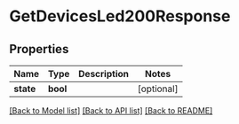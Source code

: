 # GetDevicesLed200Response


## Properties
Name | Type | Description | Notes
------------ | ------------- | ------------- | -------------
**state** | **bool** |  | [optional] 

[[Back to Model list]](../README.md#documentation-for-models) [[Back to API list]](../README.md#documentation-for-api-endpoints) [[Back to README]](../README.md)


